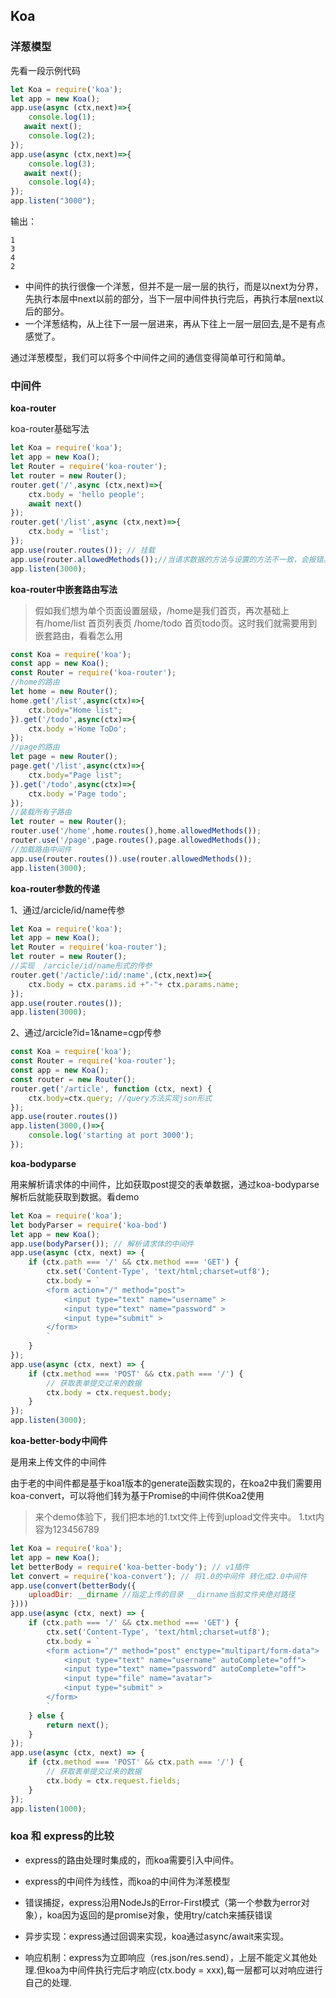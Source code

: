 ## Koa

### 洋葱模型

先看一段示例代码
```js
let Koa = require('koa');
let app = new Koa();
app.use(async (ctx,next)=>{
    console.log(1);
   await next();
    console.log(2);
});
app.use(async (ctx,next)=>{
    console.log(3);
   await next();
    console.log(4);
});
app.listen("3000");
```
输出：
```
1
3
4
2
```
* 中间件的执行很像一个洋葱，但并不是一层一层的执行，而是以next为分界，先执行本层中next以前的部分，当下一层中间件执行完后，再执行本层next以后的部分。
* 一个洋葱结构，从上往下一层一层进来，再从下往上一层一层回去,是不是有点感觉了。

通过洋葱模型，我们可以将多个中间件之间的通信变得简单可行和简单。

### 中间件

**koa-router**

koa-router基础写法
```js
let Koa = require('koa');
let app = new Koa();
let Router = require('koa-router');
let router = new Router();
router.get('/',async (ctx,next)=>{
    ctx.body = 'hello people';
    await next()
});
router.get('/list',async (ctx,next)=>{
    ctx.body = 'list';
});
app.use(router.routes()); // 挂载
app.use(router.allowedMethods());//当请求数据的方法与设置的方法不一致，会报错。比如默认get请求获取，用post发请求会报错
app.listen(3000);
```

**koa-router中嵌套路由写法**
>假如我们想为单个页面设置层级，/home是我们首页，再次基础上有/home/list 首页列表页 /home/todo 首页todo页。这时我们就需要用到嵌套路由，看看怎么用
```js
const Koa = require('koa');
const app = new Koa();
const Router = require('koa-router');
//home的路由
let home = new Router();
home.get('/list',async(ctx)=>{
    ctx.body="Home list";
}).get('/todo',async(ctx)=>{
    ctx.body ='Home ToDo';
});
//page的路由
let page = new Router();
page.get('/list',async(ctx)=>{
    ctx.body="Page list";
}).get('/todo',async(ctx)=>{
    ctx.body ='Page todo';
});
//装载所有子路由
let router = new Router();
router.use('/home',home.routes(),home.allowedMethods());
router.use('/page',page.routes(),page.allowedMethods());
//加载路由中间件
app.use(router.routes()).use(router.allowedMethods());
app.listen(3000);
```

**koa-router参数的传递**

1、通过/arcicle/id/name传参
```js
let Koa = require('koa');
let app = new Koa();
let Router = require('koa-router');
let router = new Router();
//实现  /arcicle/id/name形式的传参
router.get('/acticle/:id/:name',(ctx,next)=>{
    ctx.body = ctx.params.id +"-"+ ctx.params.name;
});
app.use(router.routes());
app.listen(3000);
```
2、通过/arcicle?id=1&name=cgp传参
```js
const Koa = require('koa');
const Router = require('koa-router');
const app = new Koa();
const router = new Router();
router.get('/article', function (ctx, next) {
    ctx.body=ctx.query; //query方法实现json形式
});
app.use(router.routes())
app.listen(3000,()=>{
    console.log('starting at port 3000');
});
```

**koa-bodyparse**

用来解析请求体的中间件，比如获取post提交的表单数据，通过koa-bodyparse解析后就能获取到数据。看demo
```js
let Koa = require('koa');
let bodyParser = require('koa-bod')
let app = new Koa();
app.use(bodyParser()); // 解析请求体的中间件
app.use(async (ctx, next) => {
    if (ctx.path === '/' && ctx.method === 'GET') {
        ctx.set('Content-Type', 'text/html;charset=utf8');
        ctx.body = `
        <form action="/" method="post">
            <input type="text" name="username" >
            <input type="text" name="password" >
            <input type="submit" >
        </form>
        `
    }
});
app.use(async (ctx, next) => {
    if (ctx.method === 'POST' && ctx.path === '/') {
        // 获取表单提交过来的数据
        ctx.body = ctx.request.body;
    }
});
app.listen(3000);
```

**koa-better-body中间件**

是用来上传文件的中间件

由于老的中间件都是基于koa1版本的generate函数实现的，在koa2中我们需要用koa-convert，可以将他们转为基于Promise的中间件供Koa2使用

>来个demo体验下，我们把本地的1.txt文件上传到upload文件夹中。 1.txt内容为123456789
```js
let Koa = require('koa');
let app = new Koa();
let betterBody = require('koa-better-body'); // v1插件 
let convert = require('koa-convert'); // 将1.0的中间件 转化成2.0中间件
app.use(convert(betterBody({
    uploadDir: __dirname //指定上传的目录 __dirname当前文件夹绝对路径
})))
app.use(async (ctx, next) => {
    if (ctx.path === '/' && ctx.method === 'GET') {
        ctx.set('Content-Type', 'text/html;charset=utf8');
        ctx.body = `
        <form action="/" method="post" enctype="multipart/form-data">
            <input type="text" name="username" autoComplete="off">
            <input type="text" name="password" autoComplete="off">
            <input type="file" name="avatar">
            <input type="submit" >
        </form>
        `
    } else {
        return next();
    }
});
app.use(async (ctx, next) => {
    if (ctx.method === 'POST' && ctx.path === '/') {
        // 获取表单提交过来的数据
        ctx.body = ctx.request.fields;
    }
});
app.listen(1000);
```

### koa 和 express的比较

* express的路由处理时集成的，而koa需要引入中间件。

* express的中间件为线性，而koa的中间件为洋葱模型

* 错误捕捉，express沿用NodeJs的Error-First模式（第一个参数为error对象），koa因为返回的是promise对象，使用try/catch来捕获错误

* 异步实现：express通过回调来实现，koa通过async/await来实现。

* 响应机制：express为立即响应（res.json/res.send），上层不能定义其他处理.但koa为中间件执行完后才响应(ctx.body = xxx),每一层都可以对响应进行自己的处理.